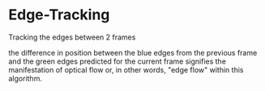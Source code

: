 # Edge-Tracking
Tracking the edges  between 2 frames

the difference in position between the blue edges from the previous frame and the
green edges predicted for the current frame signifies the manifestation of optical
flow or, in other words, "edge flow" within this algorithm.
